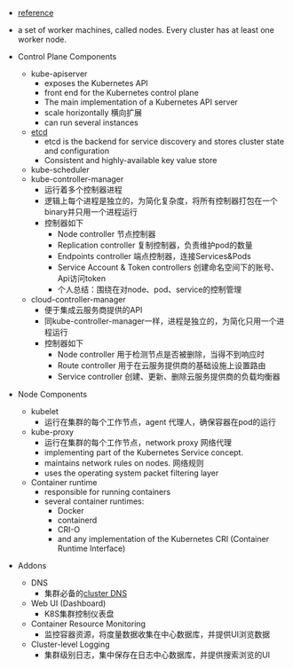 - [reference](https://kubernetes.io/docs/concepts/overview/components/)
- a set of worker machines, called nodes. Every cluster has at least one worker node.

- Control Plane Components
    - kube-apiserver
        - exposes the Kubernetes API
        - front end for the Kubernetes control plane
        - The main implementation of a Kubernetes API server
        - scale horizontally 横向扩展
        - can run several instances
    - [etcd](https://etcd.io/)
        - etcd is the backend for service discovery and stores cluster state and configuration
        - Consistent and highly-available key value store
    - kube-scheduler
    - kube-controller-manager
        - 运行着多个控制器进程
        - 逻辑上每个进程是独立的，为简化复杂度，将所有控制器打包在一个binary并只用一个进程运行
        - 控制器如下
            - Node controller 节点控制器
            - Replication controller 复制控制器，负责维护pod的数量
            - Endpoints controller 端点控制器，连接Services&Pods
            - Service Account & Token controllers 创建命名空间下的账号、Api访问token
            - 个人总结：围绕在对node、pod、service的控制管理
    - cloud-controller-manager
        - 便于集成云服务商提供的API
        - 同kube-controller-manager一样，进程是独立的，为简化只用一个进程运行
        - 控制器如下
            - Node controller 用于检测节点是否被删除，当得不到响应时
            - Route controller 用于在云服务提供商的基础设施上设置路由
            - Service controller 创建、更新、删除云服务提供商的负载均衡器
    
- Node Components
    - kubelet
        - 运行在集群的每个工作节点，agent 代理人，确保容器在pod的运行
    - kube-proxy
        - 运行在集群的每个工作节点，network proxy 网络代理
        - implementing part of the Kubernetes Service concept.
        - maintains network rules on nodes. 网络规则
        - uses the operating system packet filtering layer
    - Container runtime
        - responsible for running containers
        - several container runtimes: 
            - Docker
            - containerd
            - CRI-O
            - and any implementation of the Kubernetes CRI (Container Runtime Interface)
    
- Addons
    - DNS
        - 集群必备的[cluster DNS](https://kubernetes.io/docs/concepts/services-networking/dns-pod-service/)
    - Web UI (Dashboard)
        - K8S集群控制仪表盘
    - Container Resource Monitoring
        - 监控容器资源，将度量数据收集在中心数据库，并提供UI浏览数据
    - Cluster-level Logging
        - 集群级别日志，集中保存在日志中心数据库，并提供搜索浏览的UI